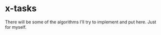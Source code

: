 # x-tasks
There will be some of the algorithms I'll try to implement and put here. Just for myself.
